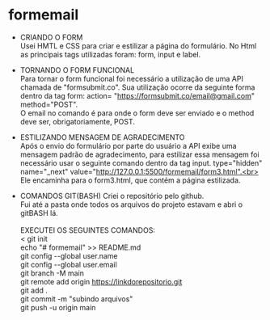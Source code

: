 # formemail

- CRIANDO O FORM<br>
   Usei HMTL e CSS para criar e estilizar a página do formulário. No Html as principais tags utilizadas foram: form, input e label.

- TORNANDO O FORM FUNCIONAL<br>
  Para tornar o form funcional foi necessário a utilização de uma API chamada de "formsubmit.co".
  Sua utilização ocorre da seguinte forma dentro da tag form: action= "https://formsubmit.co/email@gmail.com" method="POST".
  <br> O email no comando é para onde o form deve ser enviado e o method deve ser, obrigatoriamente, POST.

- ESTILIZANDO MENSAGEM DE AGRADECIMENTO<br>
  Após o envio do formulário por parte do usuário a API exibe uma mensagem padrão de agradecimento, para estilizar essa mensagem foi necessário usar o seguinte comando dentro da tag input.
  type="hidden" name="_next" value="http://127.0.0.1:5500/formemail/form3.html".<br>
  Ele encaminha para o form3.html, que contém a página estilizada.

- COMANDOS GIT(BASH)
  Criei o repositório pelo github.<br>
  Fui até a pasta onde todos os arquivos do projeto estavam e abri o gitBASH lá.<br><br>
  EXECUTEI OS SEGUINTES COMANDOS:<br><
  git init <br>
  echo "# formemail" >> README.md<br>
  git config --global user.name<br>
  git config --global user.email<br>
  git branch -M main <br>
  git remote add origin https://linkdorepositorio.git<br>
  git add .<br>
  git commit -m "subindo arquivos"<br>
  git push -u origin main<br>
